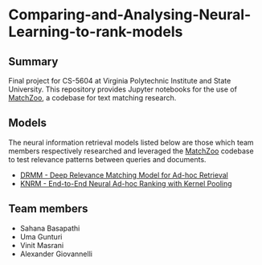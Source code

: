 # Comparing-and-Analysing-Neural-Learning-to-rank-models

## Summary
Final project for CS-5604 at Virginia Polytechnic Institute and State University. This repository provides Jupyter notebooks for the use of <a href="https://github.com/NTMC-Community/MatchZoo">MatchZoo</a>, a codebase for text matching research.

## Models
The neural information retrieval models listed below are those which team members respectively researched and leveraged the <a href="https://github.com/NTMC-Community/MatchZoo">MatchZoo</a> codebase to test relevance patterns between queries and documents.
<ul>
    <li>
        <a href="http://www.bigdatalab.ac.cn/~gjf/papers/2016/CIKM2016a_guo.pdf">DRMM - Deep Relevance Matching Model for Ad-hoc Retrieval</a>
    </li>
    <li>
        <a href="https://arxiv.org/abs/1706.06613">KNRM - End-to-End Neural Ad-hoc Ranking with Kernel Pooling</a>
    </li>
</ul>

## Team members
<ul>
    <li>Sahana Basapathi</li>
    <li>Uma Gunturi</li>
    <li>Vinit Masrani</li>
    <li>Alexander Giovannelli</li>
</ul>